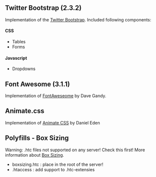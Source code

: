 ## Twitter Bootstrap (2.3.2)
Implementation of the [Twitter Bootstrap](http://getbootstrap.com/2.3.2/). Included following components:

#### CSS
* Tables
* Forms

#### Javascript
* Dropdowns

## Font Awesome (3.1.1)
Implementation of [FontAweseome](http://fortawesome.github.io/Font-Awesome/3.2.1/icons/) by Dave Gandy.

## Animate.css
Implementation of [Animate CSS](https://github.com/daneden/animate.css) by Daniel Eden

## Polyfills - Box Sizing
Warning: .htc files not supported on any server! Check this first! More information about [Box Sizing](http://github.com/Schepp/box-sizing-polyfill/).

* boxsizing.htc : place in the root of the server!
* .htaccess 	: add support to .htc-extensies